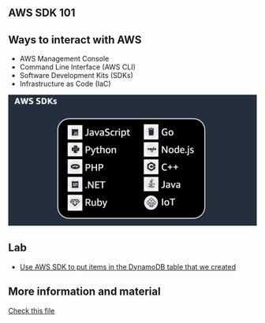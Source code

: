 ## AWS SDK 101

## Ways to interact with AWS

- AWS Management Console
- Command Line Interface (AWS CLI)
- Software Development Kits (SDKs)
- Infrastructure as Code (IaC)

![images](./images/01.png)

## Lab

- [Use AWS SDK to put items in the DynamoDB table that we created](../../labs/22-aws-sdk/22-01-lab.md)

## More information and material

[Check this file](materiales.md)
